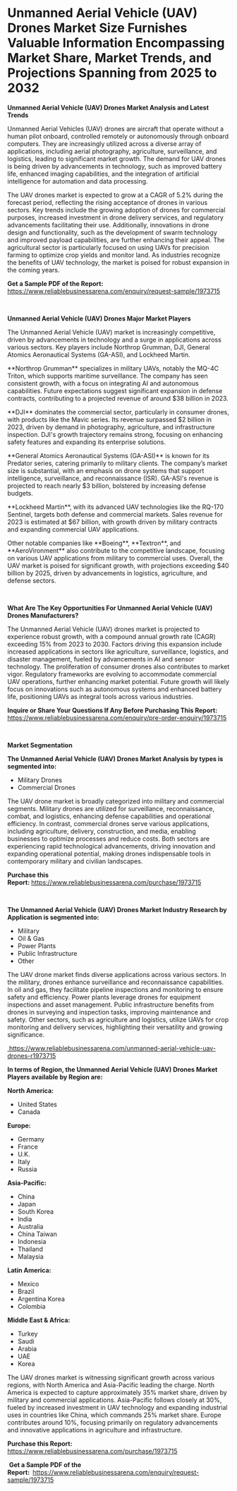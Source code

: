 <p><h1>Unmanned Aerial Vehicle (UAV) Drones Market Size Furnishes Valuable Information Encompassing Market Share, Market Trends, and Projections Spanning from 2025 to 2032</h1></p><p><strong>Unmanned Aerial Vehicle (UAV) Drones Market Analysis and Latest Trends</strong></p>
<p><p>Unmanned Aerial Vehicles (UAV) drones are aircraft that operate without a human pilot onboard, controlled remotely or autonomously through onboard computers. They are increasingly utilized across a diverse array of applications, including aerial photography, agriculture, surveillance, and logistics, leading to significant market growth. The demand for UAV drones is being driven by advancements in technology, such as improved battery life, enhanced imaging capabilities, and the integration of artificial intelligence for automation and data processing.</p><p>The UAV drones market is expected to grow at a CAGR of 5.2% during the forecast period, reflecting the rising acceptance of drones in various sectors. Key trends include the growing adoption of drones for commercial purposes, increased investment in drone delivery services, and regulatory advancements facilitating their use. Additionally, innovations in drone design and functionality, such as the development of swarm technology and improved payload capabilities, are further enhancing their appeal. The agricultural sector is particularly focused on using UAVs for precision farming to optimize crop yields and monitor land. As industries recognize the benefits of UAV technology, the market is poised for robust expansion in the coming years.</p></p>
<p><strong>Get a Sample PDF of the Report:&nbsp;</strong> <a href="https://www.reliablebusinessarena.com/enquiry/request-sample/1973715?utm_campaign=3258&utm_medium=2&utm_source=Github&utm_content=ia&utm_term=12042025&utm_id=unmanned-aerial-vehicle-uav-drones">https://www.reliablebusinessarena.com/enquiry/request-sample/1973715</a></p>
<p>&nbsp;</p>
<p><strong>Unmanned Aerial Vehicle (UAV) Drones Major Market Players</strong></p>
<p><p>The Unmanned Aerial Vehicle (UAV) market is increasingly competitive, driven by advancements in technology and a surge in applications across various sectors. Key players include Northrop Grumman, DJI, General Atomics Aeronautical Systems (GA-ASI), and Lockheed Martin.</p><p>**Northrop Grumman** specializes in military UAVs, notably the MQ-4C Triton, which supports maritime surveillance. The company has seen consistent growth, with a focus on integrating AI and autonomous capabilities. Future expectations suggest significant expansion in defense contracts, contributing to a projected revenue of around $38 billion in 2023.</p><p>**DJI** dominates the commercial sector, particularly in consumer drones, with products like the Mavic series. Its revenue surpassed $2 billion in 2023, driven by demand in photography, agriculture, and infrastructure inspection. DJI's growth trajectory remains strong, focusing on enhancing safety features and expanding its enterprise solutions.</p><p>**General Atomics Aeronautical Systems (GA-ASI)** is known for its Predator series, catering primarily to military clients. The company’s market size is substantial, with an emphasis on drone systems that support intelligence, surveillance, and reconnaissance (ISR). GA-ASI's revenue is projected to reach nearly $3 billion, bolstered by increasing defense budgets.</p><p>**Lockheed Martin**, with its advanced UAV technologies like the RQ-170 Sentinel, targets both defense and commercial markets. Sales revenue for 2023 is estimated at $67 billion, with growth driven by military contracts and expanding commercial UAV applications.</p><p>Other notable companies like **Boeing**, **Textron**, and **AeroVironment** also contribute to the competitive landscape, focusing on various UAV applications from military to commercial uses. Overall, the UAV market is poised for significant growth, with projections exceeding $40 billion by 2025, driven by advancements in logistics, agriculture, and defense sectors.</p></p>
<p>&nbsp;</p>
<p><strong>What Are The Key Opportunities For Unmanned Aerial Vehicle (UAV) Drones Manufacturers?</strong></p>
<p><p>The Unmanned Aerial Vehicle (UAV) drones market is projected to experience robust growth, with a compound annual growth rate (CAGR) exceeding 15% from 2023 to 2030. Factors driving this expansion include increased applications in sectors like agriculture, surveillance, logistics, and disaster management, fueled by advancements in AI and sensor technology. The proliferation of consumer drones also contributes to market vigor. Regulatory frameworks are evolving to accommodate commercial UAV operations, further enhancing market potential. Future growth will likely focus on innovations such as autonomous systems and enhanced battery life, positioning UAVs as integral tools across various industries.</p></p>
<p><strong>Inquire or Share Your Questions If Any Before Purchasing This Report:</strong> <a href="https://www.reliablebusinessarena.com/enquiry/pre-order-enquiry/1973715?utm_campaign=3258&utm_medium=2&utm_source=Github&utm_content=ia&utm_term=12042025&utm_id=unmanned-aerial-vehicle-uav-drones">https://www.reliablebusinessarena.com/enquiry/pre-order-enquiry/1973715</a></p>
<p>&nbsp;</p>
<p><strong>Market Segmentation</strong></p>
<p><strong>The Unmanned Aerial Vehicle (UAV) Drones Market Analysis by types is segmented into:</strong></p>
<p><ul><li>Military Drones</li><li>Commercial Drones</li></ul></p>
<p><p>The UAV drone market is broadly categorized into military and commercial segments. Military drones are utilized for surveillance, reconnaissance, combat, and logistics, enhancing defense capabilities and operational efficiency. In contrast, commercial drones serve various applications, including agriculture, delivery, construction, and media, enabling businesses to optimize processes and reduce costs. Both sectors are experiencing rapid technological advancements, driving innovation and expanding operational potential, making drones indispensable tools in contemporary military and civilian landscapes.</p></p>
<p><strong>Purchase this Report:&nbsp;</strong><a href="https://www.reliablebusinessarena.com/purchase/1973715?utm_campaign=3258&utm_medium=2&utm_source=Github&utm_content=ia&utm_term=12042025&utm_id=unmanned-aerial-vehicle-uav-drones">https://www.reliablebusinessarena.com/purchase/1973715</a></p>
<p>&nbsp;</p>
<p><strong>The Unmanned Aerial Vehicle (UAV) Drones Market Industry Research by Application is segmented into:</strong></p>
<p><ul><li>Military</li><li>Oil & Gas</li><li>Power Plants</li><li>Public Infrastructure</li><li>Other</li></ul></p>
<p><p>The UAV drone market finds diverse applications across various sectors. In the military, drones enhance surveillance and reconnaissance capabilities. In oil and gas, they facilitate pipeline inspections and monitoring to ensure safety and efficiency. Power plants leverage drones for equipment inspections and asset management. Public infrastructure benefits from drones in surveying and inspection tasks, improving maintenance and safety. Other sectors, such as agriculture and logistics, utilize UAVs for crop monitoring and delivery services, highlighting their versatility and growing significance.</p></p>
<p><a href="https://www.reliablebusinessarena.com/unmanned-aerial-vehicle-uav-drones-r1973715?utm_campaign=3258&utm_medium=2&utm_source=Github&utm_content=ia&utm_term=12042025&utm_id=unmanned-aerial-vehicle-uav-drones">&nbsp;https://www.reliablebusinessarena.com/unmanned-aerial-vehicle-uav-drones-r1973715</a></p>
<p><strong>In terms of Region, the Unmanned Aerial Vehicle (UAV) Drones Market Players available by Region are:</strong></p>
<p>
    <p> <strong> North America: </strong>
        <ul>
            <li>United States</li>
            <li>Canada</li>
        </ul>
        </p> 
    <p> <strong> Europe: </strong>
        <ul>
            <li>Germany</li>
            <li>France</li>
            <li>U.K.</li>
            <li>Italy</li>
            <li>Russia</li>
        </ul>
        </p> 
    <p> <strong> Asia-Pacific: </strong>
        <ul>
            <li>China</li>
            <li>Japan</li>
            <li>South Korea</li>
            <li>India</li>
            <li>Australia</li>
            <li>China Taiwan</li>
            <li>Indonesia</li>
            <li>Thailand</li>
            <li>Malaysia</li>
        </ul>
        </p> 
    <p> <strong> Latin America: </strong>
        <ul>
            <li>Mexico</li>
            <li>Brazil</li>
            <li>Argentina Korea</li>
            <li>Colombia</li>
        </ul>
        </p> 
    <p> <strong> Middle East & Africa: </strong>
        <ul>
            <li>Turkey</li>
            <li>Saudi</li>
            <li>Arabia</li>
            <li>UAE</li>
            <li>Korea</li>
        </ul>
    </p>
    </p>
<p><p>The UAV drones market is witnessing significant growth across various regions, with North America and Asia-Pacific leading the charge. North America is expected to capture approximately 35% market share, driven by military and commercial applications. Asia-Pacific follows closely at 30%, fueled by increased investment in UAV technology and expanding industrial uses in countries like China, which commands 25% market share. Europe contributes around 10%, focusing primarily on regulatory advancements and innovative applications in agriculture and infrastructure.</p></p>
<p><strong>Purchase this Report: </strong><a href="https://www.reliablebusinessarena.com/purchase/1973715?utm_campaign=3258&utm_medium=2&utm_source=Github&utm_content=ia&utm_term=12042025&utm_id=unmanned-aerial-vehicle-uav-drones">https://www.reliablebusinessarena.com/purchase/1973715</a></p>
<p>&nbsp;<strong>Get a Sample PDF of the Report:&nbsp;&nbsp;</strong><a href="https://www.reliablebusinessarena.com/enquiry/request-sample/1973715?utm_campaign=3258&utm_medium=2&utm_source=Github&utm_content=ia&utm_term=12042025&utm_id=unmanned-aerial-vehicle-uav-drones">https://www.reliablebusinessarena.com/enquiry/request-sample/1973715</a></p>
<p><strong></strong></p>
<p><p></p><p></p><p></p></p>